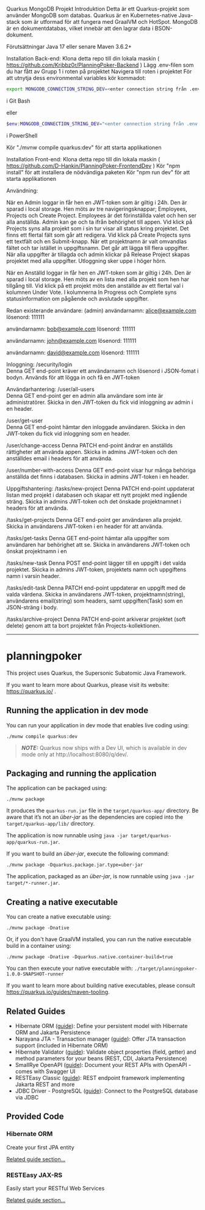 Quarkus MongoDB Projekt
Introduktion
Detta är ett Quarkus-projekt som använder MongoDB som databas. Quarkus är en Kubernetes-native Java-stack som är utformad för att fungera med GraalVM och HotSpot. MongoDB är en dokumentdatabas, vilket innebär att den lagrar data i BSON-dokument.

Förutsättningar
Java 17 eller senare
Maven 3.6.2+


Installation Back-end:
Klona detta repo till din lokala maskin  ( https://github.com/Kribbz0r/PlanningPoker-Backend )
Lägg .env-filen som du har fått av Grupp 1 i roten på projektet
Navigera till roten i projektet
För att utnytja dess environmental variables kör kommadot:
```bash
export MONGODB_CONNECTION_STRING_DEV=<enter connection string från .env filen här>
```
i Git Bash

eller 

```powershell
$env:MONGODB_CONNECTION_STRING_DEV="<enter connection string från .env filen här>"
```
i PowerShell

Kör "./mvnw compile quarkus:dev" för att starta applikationen


Installation Front-end:
Klona detta repo till din lokala maskin   ( https://github.com/D-Hankin/PlanningPoker-FrontendDev )
Kör "npm install" för att installera de nödvändiga paketen
Kör "npm run dev" för att starta applikationen



Användning:

När en Admin loggar in får hen en JWT-token som är giltig i 24h. Den är sparad i local storage. Hen möts av tre navigeringsknappar; Employees, Projects och Create Project. Employees är det förinställda valet och hen ser alla anställda. Admin kan ge och ta ifrån behörighet till appen.
Vid klick på Projects syns alla projekt som i sin tur visar all status kring projektet. Det finns ett flertal fält som går att redigera.
Vid klick på Create Projects syns ett textfält och en Submit-knapp. När ett projektnamn är valt omvandlas fältet och tar istället in uppgiftsnamn. Det går att lägga till flera uppgifter. När alla uppgifter är tillagda och admin klickar på Release Project skapas projektet med alla uppgifter.
Utloggning sker uppe i höger hörn.

När en Anställd loggar in får hen en JWT-token som är giltig i 24h. Den är sparad i local storage. Hen möts av en lista med alla projekt som hen har tillgång till. Vid klick på ett projekt möts den anställde av ett flertal val i kolumnen Under Vote. I kolumnerna In Progress och Complete syns statusinformation om pågående och avslutade uppgifter.



Redan existerande användare:
(admin)
användarnamn: alice@example.com
lösenord: 111111

användarnamn: bob@example.com
lösenord: 111111

användarnamn: john@example.com
lösenord: 111111

användarnamn: david@example.com
lösenord: 111111



Inloggning:
/security/login    
                Denna GET end-point kräver ett användarnamn och lösenord i JSON-fomat i bodyn.
                Används för att lögga in och få en JWT-token

Användarhantering:
/user/all-users    
                Denna GET end-point ger en admin alla användare som inte är administratörer.
                Skicka in den JWT-token du fick vid inloggning av admin i en header.

/user/get-user     
                Denna GET end-point hämtar den inloggade användaren.
                Skicka in den JWT-token du fick vid inloggning som en header.

/user/change-access
                Denna PATCH end-point ändrar en anställds rättigheter att använda appen.
                Skicka in admins JWT-token och den anställdes email i headers för att använda.

/user/number-with-access
                Denna GET end-point visar hur många behöriga anställda det finns i databasen.
                Skicka in admins JWT-token i en header.

Uppgiftshantering:
/tasks/new-project
                Denna PATCH end-point uppdaterat listan med projekt i databasen och skapar ett nytt projekt med ingående sträng.
                Skicka in admins JWT-token och det önskade projektnamnet i headers för att använda.

/tasks/get-projects
                Denna GET end-point ger användaren alla projekt.
                Skicka in användarens JWT-token i en header för att använda.

/tasks/get-tasks
                Denna GET end-point hämtar alla uppgifter som användaren har behörighet att se.
                Skicka in användarens JWT-token och önskat projektnamn i en 

/tasks/new-task
                Denna POST end-point lägger till en uppgift i det valda projektet.
                Skicka in admins JWT-token, projektets namn och uppgiftens namn i varsin header.

/tasks/edit-task
                Denna PATCH end-point uppdaterar en uppgift med de valda värdena.
                Skicka in användarens JWT-token, projektnamn(string), användarens email(string) som headers, samt
                 uppgiften(Task) som en JSON-sträng i body. 

/tasks/archive-project
                Denna PATCH end-point arkiverar projektet (soft delete) genom att ta bort projektet från Projects-kollektionen.




******************************************************************************************************




# planningpoker

This project uses Quarkus, the Supersonic Subatomic Java Framework.

If you want to learn more about Quarkus, please visit its website: https://quarkus.io/ .

## Running the application in dev mode

You can run your application in dev mode that enables live coding using:
```shell script
./mvnw compile quarkus:dev
```

> **_NOTE:_**  Quarkus now ships with a Dev UI, which is available in dev mode only at http://localhost:8080/q/dev/.

## Packaging and running the application

The application can be packaged using:
```shell script
./mvnw package
```
It produces the `quarkus-run.jar` file in the `target/quarkus-app/` directory.
Be aware that it’s not an _über-jar_ as the dependencies are copied into the `target/quarkus-app/lib/` directory.

The application is now runnable using `java -jar target/quarkus-app/quarkus-run.jar`.

If you want to build an _über-jar_, execute the following command:
```shell script
./mvnw package -Dquarkus.package.jar.type=uber-jar
```

The application, packaged as an _über-jar_, is now runnable using `java -jar target/*-runner.jar`.

## Creating a native executable

You can create a native executable using: 
```shell script
./mvnw package -Dnative
```

Or, if you don't have GraalVM installed, you can run the native executable build in a container using: 
```shell script
./mvnw package -Dnative -Dquarkus.native.container-build=true
```

You can then execute your native executable with: `./target/planningpoker-1.0.0-SNAPSHOT-runner`

If you want to learn more about building native executables, please consult https://quarkus.io/guides/maven-tooling.

## Related Guides

- Hibernate ORM ([guide](https://quarkus.io/guides/hibernate-orm)): Define your persistent model with Hibernate ORM and Jakarta Persistence
- Narayana JTA - Transaction manager ([guide](https://quarkus.io/guides/transaction)): Offer JTA transaction support (included in Hibernate ORM)
- Hibernate Validator ([guide](https://quarkus.io/guides/validation)): Validate object properties (field, getter) and method parameters for your beans (REST, CDI, Jakarta Persistence)
- SmallRye OpenAPI ([guide](https://quarkus.io/guides/openapi-swaggerui)): Document your REST APIs with OpenAPI - comes with Swagger UI
- RESTEasy Classic ([guide](https://quarkus.io/guides/resteasy)): REST endpoint framework implementing Jakarta REST and more
- JDBC Driver - PostgreSQL ([guide](https://quarkus.io/guides/datasource)): Connect to the PostgreSQL database via JDBC

## Provided Code

### Hibernate ORM

Create your first JPA entity

[Related guide section...](https://quarkus.io/guides/hibernate-orm)



### RESTEasy JAX-RS

Easily start your RESTful Web Services

[Related guide section...](https://quarkus.io/guides/getting-started#the-jax-rs-resources)
